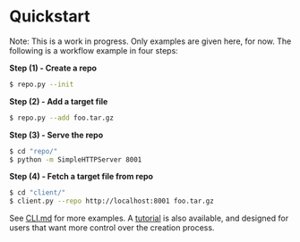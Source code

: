 # Quickstart #

Note: This is a work in progress.  Only examples are given here, for now.
The following is a workflow example in four steps:

**Step (1) - Create a repo**
```Bash
$ repo.py --init
```

**Step (2) - Add a target file**
```Bash
$ repo.py --add foo.tar.gz
```

**Step (3) - Serve the repo**
```Bash
$ cd "repo/"
$ python -m SimpleHTTPServer 8001
```

**Step (4) - Fetch a target file from repo**
```Bash
$ cd "client/"
$ client.py --repo http://localhost:8001 foo.tar.gz
```


See [CLI.md](CLI.md) for more examples.  A [tutorial](../tuf/README.md) is also
available, and designed for users that want more control over the creation
process.
